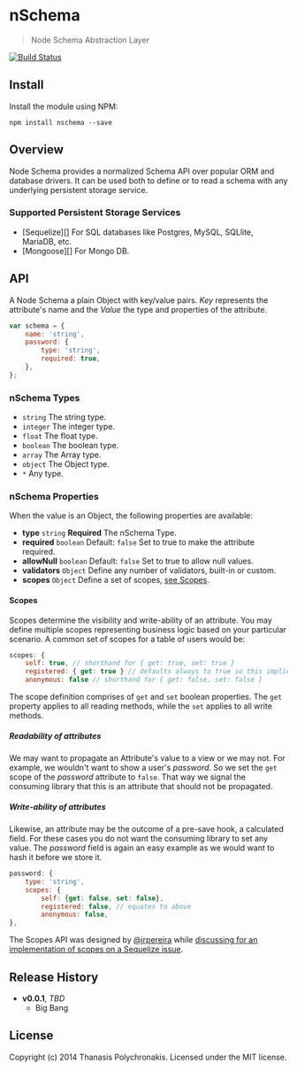 # nSchema

> Node Schema Abstraction Layer

[![Build Status](https://secure.travis-ci.org/thanpolas/nschema.png?branch=master)](http://travis-ci.org/thanpolas/nschema)

## Install

Install the module using NPM:

```
npm install nschema --save
```

## Overview

Node Schema provides a normalized Schema API over popular ORM and database drivers. It can be used both to define or to read a schema with any underlying persistent storage service.

### Supported Persistent Storage Services

* [Sequelize][] For SQL databases like Postgres, MySQL, SQLlite, MariaDB, etc.
* [Mongoose][] For Mongo DB.

## API

A Node Schema a plain Object with key/value pairs. *Key* represents the attribute's name and the *Value* the type and properties of the attribute.

```js
var schema = {
    name: 'string',
    password: {
        type: 'string',
        required: true,
    },
};
```

### nSchema Types

* `string` The string type.
* `integer` The integer type.
* `float` The float type.
* `boolean` The boolean type.
* `array` The Array type.
* `object` The Object type.
* `*` Any type.

### nSchema Properties

When the value is an Object, the following properties are available:

* **type** `string` **Required** The nSchema Type.
* **required** `boolean` Default: `false` Set to true to make the attribute required.
* **allowNull** `boolean` Default: `false` Set to true to allow null values.
* **validators** `Object` Define any number of validators, built-in or custom.
* **scopes** `Object` Define a set of scopes, [see Scopes](#scopes).

#### Scopes

Scopes determine the visibility and write-ability of an attribute. You may define multiple scopes representing business logic based on your particular scenario. A common set of scopes for a table of users would be: 

```js
scopes: {
    self: true, // shorthand for { get: true, set: true }
    registered: { get: true } // defaults always to true so this implies { set: true }
    anonymous: false // shorthand for { get: false, set: false }
```

The scope definition comprises of `get` and `set` boolean properties. The `get` property applies to all reading methods, while the `set` applies to all write methods.

##### Readability of attributes

We may want to propagate an Attribute's value to a view or we may not. For example, we wouldn't want to show a user's *password*. So we set the `get` scope of the *password* attribute to `false`. That way we signal the consuming library that this is an attribute that should not be propagated.

##### Write-ability of attributes

Likewise, an attribute may be the outcome of a pre-save hook, a calculated field. For these cases you do not want the consuming library to set any value. The *password* field is again an easy example as we would want to hash it before we store it.

```js
password: {
    type: 'string',
    scopes: {
        self: {get: false, set: false},
        registered: false, // equates to above
        anonymous: false,
},
```

The Scopes API was designed by [@jrpereira](https://github.com/jrpereira) while [discussing for an implementation of scopes on a Sequelize issue](https://github.com/sequelize/sequelize/issues/1462#issuecomment-38448500).



## Release History

- **v0.0.1**, *TBD*
    - Big Bang

## License

Copyright (c) 2014 Thanasis Polychronakis. Licensed under the MIT license.
